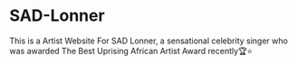 # SAD-Lonner
This is a Artist Website For SAD Lonner, a sensational celebrity singer who was 
awarded The Best Uprising African Artist Award recently🏆⭐
